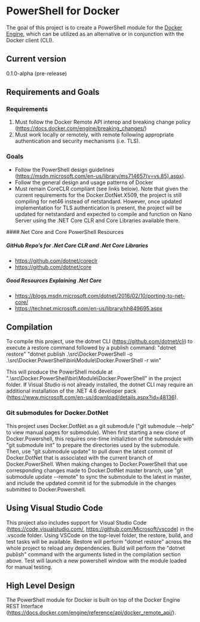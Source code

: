 # PowerShell for Docker
The goal of this project is to create a PowerShell module for the [Docker Engine]( https://github.com/docker/docker/), which can be utilized as an alternative or in conjunction with the Docker client (CLI).
## Current version
  0.1.0-alpha (pre-release)

## Requirements and Goals
### Requirements
1.	Must follow the Docker Remote API interop and breaking change policy (https://docs.docker.com/engine/breaking_changes/)
2.	Must work locally or remotely, with remote following appropriate authentication and security mechanisms (i.e. TLS).

### Goals
* Follow the PowerShell design guidelines (https://msdn.microsoft.com/en-us/library/ms714657(v=vs.85).aspx).
* Follow the general design and usage patterns of Docker
* Must remain CoreCLR compliant (see links below). Note that given the current requirements for the Docker.DotNet.X509, the project is still compiling for net46 instead of netstandard.  However, once updated implementation for TLS authentication is present, the project will be updated for netstandard and expected to compile and function on Nano Server using the .NET Core CLR and Core Libraries available there.


####.Net Core and Core PowerShell Resources
##### GitHub Repo’s for .Net Core CLR and .Net Core Libraries
* https://github.com/dotnet/coreclr
* https://github.com/dotnet/core

##### Good Resources Explaining .Net Core
* https://blogs.msdn.microsoft.com/dotnet/2016/02/10/porting-to-net-core/
* https://technet.microsoft.com/en-us/library/hh849695.aspx

## Compilation
To compile this project, use the dotnet CLI (https://github.com/dotnet/cli) to execute a restore command followed by a publish command:
"dotnet restore"
"dotnet publish .\\src\\Docker.PowerShell -o .\\src\\Docker.PowerShell\\bin\\Module\\Docker.PowerShell -r win"

This will produce the PowerShell module  at ".\src\Docker.PowerShell\bin\Module\Docker.PowerShell" in the project folder.  If Visual Studio is not already installed, the dotnet CLI may require an additional installation of the .NET 4.6 developer pack (https://www.microsoft.com/en-us/download/details.aspx?id=48136).

### Git submodules for Docker.DotNet
This project uses Docker.DotNet as a git submodule ("git submodule --help" to view manual pages for submodule).  When first starting a new clone of Docker.Powershell, this requires one-time initializtion of the submodule with "git submodule init" to prepare the directories used by the submodule. Then, use "git submodule update" to pull down the latest commit of Docker.DotNet that is associated with the current branch of Docker.PowerShell.  When making changes to Docker.PowerShell that use corresponding changes made to Docker.DotNet master branch, use "git submodule update --remote" to sync the submodule to the latest in master, and include the updated commit id for the submodule in the changes submitted to Docker.Powershell.

## Using Visual Studio Code
This project also includes support for Visual Studio Code (https://code.visualstudio.com/, https://github.com/Microsoft/vscode) in the .vscode folder.  Using VSCode on the top-level folder, the restore, build, and test tasks will be available.  Restore will perform "dotnet restore" across the whole project to reload any dependencies. Build will perform the "dotnet publish" command with the arguments listed in the compilation section above.  Test will launch a new powershell window with the module loaded for manual testing.

## High Level Design
The PowerShell module for Docker is built on top of the Docker Engine REST Interface (https://docs.docker.com/engine/reference/api/docker_remote_api/).
